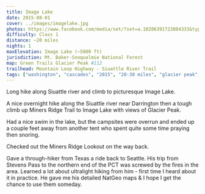 ```yaml
---
title: Image Lake
date: 2015-08-01
cover: ../images/imagelake.jpg
photos: https://www.facebook.com/media/set/?set=a.10206391723084333&type=1&l=847c02c0a9
difficulty: Class 1
distance: ~20 miles
nights: 1
maxElevation: Image Lake (~5800 ft)
jurisdiction: Mt. Baker-Snoqualmie National Forest
map: Green Trails Glacier Peak #112
trailhead: Mountain Loop Highway - Siuattle River Trail
tags: ["washington", "cascades", "2015", "20-30 miles", "glacier peak", "hike", "image lake", "miners ridge", "canyon creek"]
---
```


Long hike along Siuattle river and climb to picturesque Image Lake.

A nice overnight hike along the Siuattle river near Darrington then a tough
climb up Miners Ridge Trail to Image Lake with views of Glacier Peak.

Had a nice swim in the lake, but the campsites were overrun and ended up
a couple feet away from another tent who spent quite some time praying then
snoring.

Checked out the Miners Ridge Lookout on the way back.

Gave a through-hiker from Texas a ride back to Seattle.  His trip from Stevens
Pass to the northern end of the PCT was screwed by the fires in the area.
Learned a lot about ultralight hiking from him - first time I heard about it in
practice.  He gave me his detailed NatGeo maps & I hope I get the chance to use
them someday.


